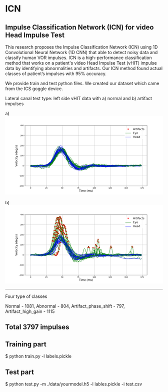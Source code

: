 # ICN

Impulse Classification Network (ICN) for video Head Impulse Test
--------------------------------------------------------------------

This research proposes the Impulse Classification Network (ICN) using 1D Convolutional Neural Network (1D CNN) that able to detect noisy data and classify human VOR impulses. ICN is a high-performance classification method that works on a patient's video Head Impulse Test (vHIT) impulse data by identifying abnormalities and artifacts. Our ICN method found actual classes of patient’s impulses with 95% accuracy. 


We provide train and test python files. We created our dataset which came from the ICS goggle device.


Lateral canal test type: left side vHIT data with a) normal and b) artifact impulses

a)
![](/images/normal_impulses.png)

b)
![](/images/artifact_impulses.png) 

----------------------------
Four type of classes

Normal - 1081,
Abnormal -	804,
Artifact_phase_shift - 797,
Artifact_high_gain - 1115

Total	3797 impulses
----------------------------

Training part
--------------

$ python train.py -l labels.pickle

Test part
----------

$ python test.py -m ./data/yourmodel.h5 -l lables.pickle -i test.csv

